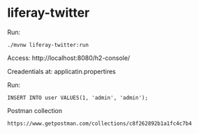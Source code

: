 # liferay-twitter

Run:
```
./mvnw liferay-twitter:run
```

Access:
http://localhost:8080/h2-console/

Creadentials at:
applicatin.propertires

Run:
```SQL:
INSERT INTO user VALUES(1, 'admin', 'admin');
```

Postman collection
```
https://www.getpostman.com/collections/c8f262892b1a1fc4c7b4
```
